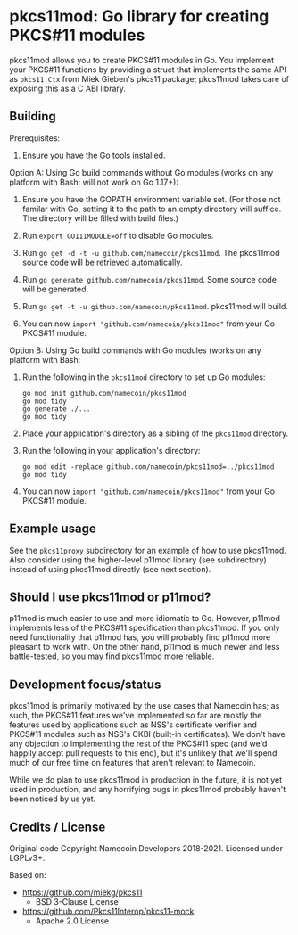 # pkcs11mod: Go library for creating PKCS#11 modules

pkcs11mod allows you to create PKCS#11 modules in Go.  You implement your PKCS#11 functions by providing a struct that implements the same API as `pkcs11.Ctx` from Miek Gieben's pkcs11 package; pkcs11mod takes care of exposing this as a C ABI library.

## Building

Prerequisites:

1. Ensure you have the Go tools installed.

Option A: Using Go build commands without Go modules (works on any platform with Bash; will not work on Go 1.17+):

1. Ensure you have the GOPATH environment variable set. (For those not
   familar with Go, setting it to the path to an empty directory will suffice.
   The directory will be filled with build files.)

2. Run `export GO111MODULE=off` to disable Go modules.

3. Run `go get -d -t -u github.com/namecoin/pkcs11mod`. The pkcs11mod source code will be
   retrieved automatically.

4. Run `go generate github.com/namecoin/pkcs11mod`.  Some source code will be generated.

5. Run `go get -t -u github.com/namecoin/pkcs11mod`.  pkcs11mod will build.

6. You can now `import "github.com/namecoin/pkcs11mod"` from your Go PKCS#11 module.

Option B: Using Go build commands with Go modules (works on any platform with Bash:

1. Run the following in the `pkcs11mod` directory to set up Go modules:
   
   ~~~
   go mod init github.com/namecoin/pkcs11mod
   go mod tidy
   go generate ./...
   go mod tidy
   ~~~

2. Place your application's directory as a sibling of the `pkcs11mod` directory.

3. Run the following in your application's directory:
   
   ~~~
   go mod edit -replace github.com/namecoin/pkcs11mod=../pkcs11mod
   go mod tidy
   ~~~

4. You can now `import "github.com/namecoin/pkcs11mod"` from your Go PKCS#11 module.

## Example usage

See the `pkcs11proxy` subdirectory for an example of how to use pkcs11mod.  Also consider using the higher-level p11mod library (see subdirectory) instead of using pkcs11mod directly (see next section).

## Should I use pkcs11mod or p11mod?

p11mod is much easier to use and more idiomatic to Go.  However, p11mod implements less of the PKCS#11 specification than pkcs11mod.  If you only need functionality that p11mod has, you will probably find p11mod more pleasant to work with.  On the other hand, p11mod is much newer and less battle-tested, so you may find pkcs11mod more reliable.

## Development focus/status

pkcs11mod is primarily motivated by the use cases that Namecoin has; as such, the PKCS#11 features we've implemented so far are mostly the features used by applications such as NSS's certificate verifier and PKCS#11 modules such as NSS's CKBI (built-in certificates).  We don't have any objection to implementing the rest of the PKCS#11 spec (and we'd happily accept pull requests to this end), but it's unlikely that we'll spend much of our free time on features that aren't relevant to Namecoin.

While we do plan to use pkcs11mod in production in the future, it is not yet used in production, and any horrifying bugs in pkcs11mod probably haven't been noticed by us yet.

## Credits / License

Original code Copyright Namecoin Developers 2018-2021.  Licensed under LGPLv3+.

Based on:

* https://github.com/miekg/pkcs11
    * BSD 3-Clause License
* https://github.com/Pkcs11Interop/pkcs11-mock
    * Apache 2.0 License
